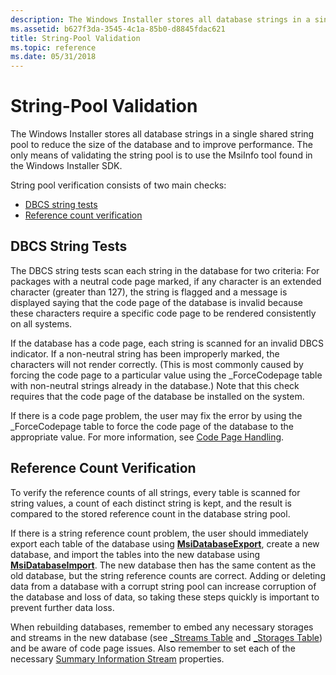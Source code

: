 ```yaml
---
description: The Windows Installer stores all database strings in a single shared string pool to reduce the size of the database and to improve performance.
ms.assetid: b627f3da-3545-4c1a-85b0-d8845fdac621
title: String-Pool Validation
ms.topic: reference
ms.date: 05/31/2018
---
```


# String-Pool Validation

The Windows Installer stores all database strings in a single shared string pool to reduce the size of the database and to improve performance. The only means of validating the string pool is to use the MsiInfo tool found in the Windows Installer SDK.

String pool verification consists of two main checks:

-   [DBCS string tests](#dbcs-string-tests)
-   [Reference count verification](#reference-count-verification)

## DBCS String Tests

The DBCS string tests scan each string in the database for two criteria: For packages with a neutral code page marked, if any character is an extended character (greater than 127), the string is flagged and a message is displayed saying that the code page of the database is invalid because these characters require a specific code page to be rendered consistently on all systems.

If the database has a code page, each string is scanned for an invalid DBCS indicator. If a non-neutral string has been improperly marked, the characters will not render correctly. (This is most commonly caused by forcing the code page to a particular value using the \_ForceCodepage table with non-neutral strings already in the database.) Note that this check requires that the code page of the database be installed on the system.

If there is a code page problem, the user may fix the error by using the \_ForceCodepage table to force the code page of the database to the appropriate value. For more information, see [Code Page Handling](code-page-handling-windows-installer-.md).

## Reference Count Verification

To verify the reference counts of all strings, every table is scanned for string values, a count of each distinct string is kept, and the result is compared to the stored reference count in the database string pool.

If there is a string reference count problem, the user should immediately export each table of the database using [**MsiDatabaseExport**](/windows/desktop/api/Msiquery/nf-msiquery-msidatabaseexporta), create a new database, and import the tables into the new database using [**MsiDatabaseImport**](/windows/desktop/api/Msiquery/nf-msiquery-msidatabaseimporta). The new database then has the same content as the old database, but the string reference counts are correct. Adding or deleting data from a database with a corrupt string pool can increase corruption of the database and loss of data, so taking these steps quickly is important to prevent further data loss.

When rebuilding databases, remember to embed any necessary storages and streams in the new database (see [\_Streams Table](-streams-table.md) and [\_Storages Table](-storages-table.md)) and be aware of code page issues. Also remember to set each of the necessary [Summary Information Stream](summary-information-stream.md) properties.

 

 



